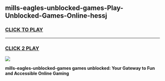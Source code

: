 
## mills-eagles-unblocked-games-Play-Unblocked-Games-Online-hessj
<h3>
<a href="https://premium76.site?title=mills-eagles-unblocked-games&ref=25A">CLICK TO PLAY</a></h3>
<hr>

<h3>
<a href="https://premium76.site?title=mills-eagles-unblocked-games&ref=25A">CLICK 2 PLAY</a>
  
</h3>

<a href="https://premium76.site?title=mills-eagles-unblocked-games&ref=25A"><img src="https://clearcache.store/games.png"></a>


**mills-eagles-unblocked-games games unblocked: Your Gateway to Fun and Accessible Online Gaming**
